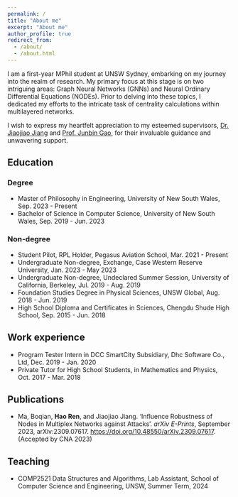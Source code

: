 ```yaml
---
permalink: /
title: "About me"
excerpt: "About me"
author_profile: true
redirect_from: 
  - /about/
  - /about.html
---
```


I am a first-year MPhil student at UNSW Sydney, embarking on my journey into the realm of research. My primary focus at this stage is on two intriguing areas: Graph Neural Networks (GNNs) and Neural Ordinary Differential Equations (NODEs). Prior to delving into these topics, I dedicated my efforts to the intricate task of centrality calculations within multilayered networks.

I wish to express my heartfelt appreciation to my esteemed supervisors, [Dr. Jiaojiao Jiang](https://www.unsw.edu.au/staff/jiaojiao-jiang) and [Prof. Junbin Gao](https://www.sydney.edu.au/business/about/our-people/academic-staff/junbin-gao.html), for their invaluable guidance and unwavering support.

## Education

### Degree
* Master of Philosophy in Engineering, University of New South Wales, Sep. 2023 - Present
* Bachelor of Science in Computer Science, University of New South Wales, Sep. 2019 - Jun. 2023

### Non-degree
* Student Pilot, RPL Holder, Pegasus Aviation School, Mar. 2021 - Present
* Undergraduate Non-degree, Exchange, Case Western Reserve University, Jan. 2023 - May 2023
* Undergraduate Non-degree, Undeclared Summer Session, University of California, Berkeley, Jul. 2019 - Aug. 2019
* Foundation Studies Degree in Physical Sciences, UNSW Global, Aug. 2018 - Jun. 2019
* High School Diploma and Certificates in Sciences, Chengdu Shude High School, Sep. 2015 - Jun. 2018

## Work experience

* Program Tester Intern in DCC SmartCity Subsidiary, Dhc Software Co., Ltd, Dec. 2019 - Jan. 2020
* Private Tutor for High School Students, in Mathematics and Physics, Oct. 2017 - Mar. 2018

## Publications

* Ma, Boqian, **Hao Ren**, and Jiaojiao Jiang. ‘Influence Robustness of Nodes in Multiplex Networks against Attacks’. *arXiv E-Prints*, September 2023, arXiv:2309.07617. <https://doi.org/10.48550/arXiv.2309.07617>. (Accepted by CNA 2023)

## Teaching

* COMP2521 Data Structures and Algorithms, Lab Assistant, School of Computer Science and Engineering, UNSW, Summer Term, 2024

